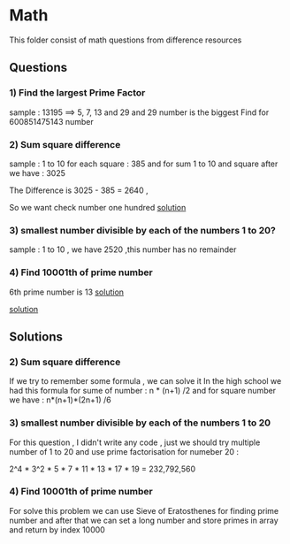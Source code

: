 # Math 


This folder consist of math questions from difference resources 

## Questions

### 1)  Find the largest Prime Factor 
sample : 13195 ==>  5, 7, 13 and 29 and 29 number is the biggest
Find for 600851475143 number 

### 2) Sum square difference
sample : 1 to 10 for each square : 385 
and for sum 1 to 10 and square after we have : 3025

The Difference is 3025 - 385 = 2640 , 

So we want check number one hundred [solution](#number2)

### 3) smallest number divisible by each of the numbers 1 to 20? 

sample : 1 to 10 , we have 2520 ,this number has no remainder

### 4) Find 10001th of prime number 
6th prime number is 13 [solution](#number4)

[solution](#number3)










## Solutions
### <span id="number2"> 2) Sum square difference</span>
If we try to remember some formula , we can solve it 
In the high school we had this formula for sume of number : n * (n+1) /2 
and for square number we have :  n*(n+1)*(2n+1) /6

### <span id="number3">3) smallest number divisible by each of the numbers 1 to 20</span>
For this question , I didn't write any code , just we should try multiple number of 1 to 20 and use prime factorisation for numeber 20 :

2^4 * 3^2 * 5 * 7 * 11 * 13 * 17 * 19 = 232,792,560 


### <span id="number4"> 4) Find 10001th of prime number </span>

For solve this problem we can use Sieve of Eratosthenes for finding prime number and after that 
we can set a long number and store primes in array and return by index 10000